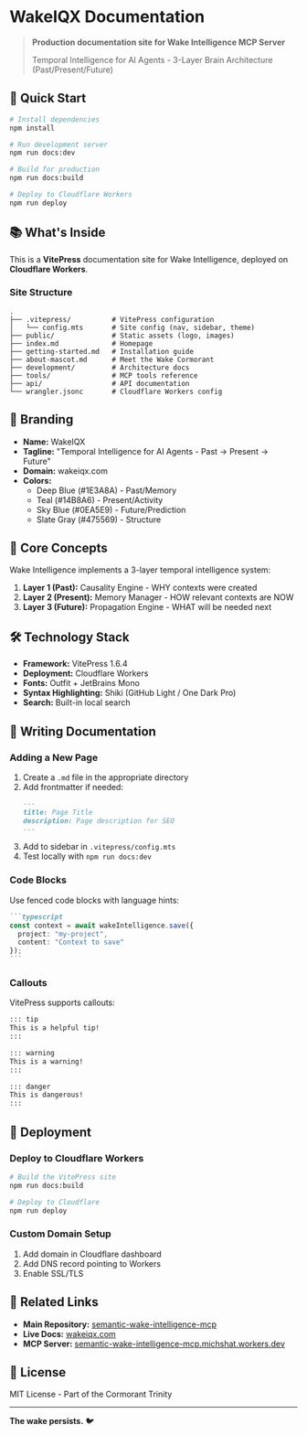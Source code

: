# WakeIQX Documentation

> **Production documentation site for Wake Intelligence MCP Server**
>
> Temporal Intelligence for AI Agents - 3-Layer Brain Architecture (Past/Present/Future)

## 🚀 Quick Start

```bash
# Install dependencies
npm install

# Run development server
npm run docs:dev

# Build for production
npm run docs:build

# Deploy to Cloudflare Workers
npm run deploy
```

## 📚 What's Inside

This is a **VitePress** documentation site for Wake Intelligence, deployed on **Cloudflare Workers**.

### Site Structure

```
.
├── .vitepress/          # VitePress configuration
│   └── config.mts       # Site config (nav, sidebar, theme)
├── public/              # Static assets (logo, images)
├── index.md             # Homepage
├── getting-started.md   # Installation guide
├── about-mascot.md      # Meet the Wake Cormorant
├── development/         # Architecture docs
├── tools/               # MCP tools reference
├── api/                 # API documentation
└── wrangler.jsonc       # Cloudflare Workers config
```

## 🎨 Branding

- **Name:** WakeIQX
- **Tagline:** "Temporal Intelligence for AI Agents - Past → Present → Future"
- **Domain:** wakeiqx.com
- **Colors:**
  - Deep Blue (#1E3A8A) - Past/Memory
  - Teal (#14B8A6) - Present/Activity
  - Sky Blue (#0EA5E9) - Future/Prediction
  - Slate Gray (#475569) - Structure

## 🧠 Core Concepts

Wake Intelligence implements a 3-layer temporal intelligence system:

1. **Layer 1 (Past):** Causality Engine - WHY contexts were created
2. **Layer 2 (Present):** Memory Manager - HOW relevant contexts are NOW
3. **Layer 3 (Future):** Propagation Engine - WHAT will be needed next

## 🛠️ Technology Stack

- **Framework:** VitePress 1.6.4
- **Deployment:** Cloudflare Workers
- **Fonts:** Outfit + JetBrains Mono
- **Syntax Highlighting:** Shiki (GitHub Light / One Dark Pro)
- **Search:** Built-in local search

## 📝 Writing Documentation

### Adding a New Page

1. Create a `.md` file in the appropriate directory
2. Add frontmatter if needed:
   ```markdown
   ---
   title: Page Title
   description: Page description for SEO
   ---
   ```
3. Add to sidebar in `.vitepress/config.mts`
4. Test locally with `npm run docs:dev`

### Code Blocks

Use fenced code blocks with language hints:

````markdown
```typescript
const context = await wakeIntelligence.save({
  project: "my-project",
  content: "Context to save"
});
```
````

### Callouts

VitePress supports callouts:

```markdown
::: tip
This is a helpful tip!
:::

::: warning
This is a warning!
:::

::: danger
This is dangerous!
:::
```

## 🚀 Deployment

### Deploy to Cloudflare Workers

```bash
# Build the VitePress site
npm run docs:build

# Deploy to Cloudflare
npm run deploy
```

### Custom Domain Setup

1. Add domain in Cloudflare dashboard
2. Add DNS record pointing to Workers
3. Enable SSL/TLS

## 🔗 Related Links

- **Main Repository:** [semantic-wake-intelligence-mcp](https://github.com/semanticintent/semantic-wake-intelligence-mcp)
- **Live Docs:** [wakeiqx.com](https://wakeiqx.com)
- **MCP Server:** [semantic-wake-intelligence-mcp.michshat.workers.dev](https://semantic-wake-intelligence-mcp.michshat.workers.dev)

## 📄 License

MIT License - Part of the Cormorant Trinity

---

**The wake persists.** 🐦
